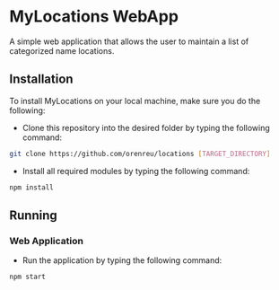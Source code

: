 # MyLocations WebApp
A simple web application that allows the user to maintain a list of categorized name locations.

## Installation

To install MyLocations on your local machine, make sure you do the following:

- Clone this repository into the desired folder by typing the following command:
```sh
git clone https://github.com/orenreu/locations [TARGET_DIRECTORY]
```
- Install all required modules by typing the following command:
```sh
npm install
```

## Running

### Web Application

- Run the application by typing the following command:
```sh
npm start
```